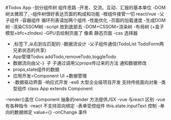 #Todos App
-划分组件树  组件思路
     -开发、交流、互动、汇报的基本单位
     -DOM 树太微观了,
     -组件树很好表达页面的构成和功能
     -根组件接管一切 react/vue
     -父子组件 
     -容器组件
       循环列表请加两个组件
-性能优化
   -页面的加载速度
     -生成DOM树
     -渲染CSSOM树
     -script 放到底部去
     -DOM+CSSOM=渲染树
     -布局树 (+盒子模型+bfc+zIndex) 
     -GPU去绘制页面了 像素 静态页面
-css 选择器
   * ,标签下,从右到左匹配的
-数据流设计
   -父子组件通信(TodoList TodoForm两兄弟状态的共享)
   * App管理Todos addTodo,removeTodo,toggleTodo
   * 数据流向由父-》子 子通过调用父props传过来的方法 通知数据修改
   * props,state组件的数据
   * 应用开发=Component UI +数据管理
   * -数据驱动界面
-响应式开发
-es6 大型企业级项目开发 支持传统面向对象
  -类型组件  class App extends Component
<App/>
  -render()盖住 Component 抽象的render 方法提供JSX
-vue 与react 区别
  -vue 有各种指令
  -react 不支持双向绑定
   -表单受控组件 this.state.inputText 控制
   -单向的数据绑定 value={}
   -onChange 事件